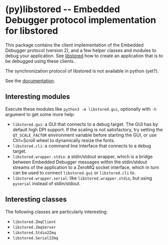 ﻿# (py)libstored -- Embedded Debugger protocol implementation for libstored

This package contains the client implementation of the Embedded Debugger
protocol (version 2), and a few helper classes and modules to debug your
application. See [libstored](https://github.com/DEMCON/libstored) how to create
an application that is to be debugged using these clients.

The synchronization protocol of libstored is not available in python (yet?).

See the [documentation](https://demcon.github.io/libstored/doc/py.html).

## Interesting modules

Execute these modules like `python3 -m libstored.gui`, optionally with `-h`
argument to get some more help:

- `libstored.gui`: a GUI that connects to a debug target.  The GUI has by
  default high DPI support. If the scaling is not satisfactory, try setting the
  `QT_SCALE_FACTOR` environment variable before starting the GUI, or use
  Ctrl+Scroll wheel to dynamically resize the fonts.
- `libstored.cli`: a command line interface that connects to a debug target.
- `libstored.wrapper.stdio`: a stdin/stdout wrapper, which is a bridge between
  Embedded Debugger messages within the stdin/stdout streams of the application
  to a ZeroMQ socket interface, which in turn can be used to connect
  `libstored.gui` or `libstored.cli` to.
- `libstored.wrapper.serial`: like `libstored.wrapper.stdio`, but using
  `pyserial` instead of stdin/stdout.

## Interesting classes

The following classes are particularly interesting:

- `libstored.ZmqClient`
- `libstored.ZmqServer`
- `libstored.Stdio2Zmq`
- `libstored.Serial2Zmq`

